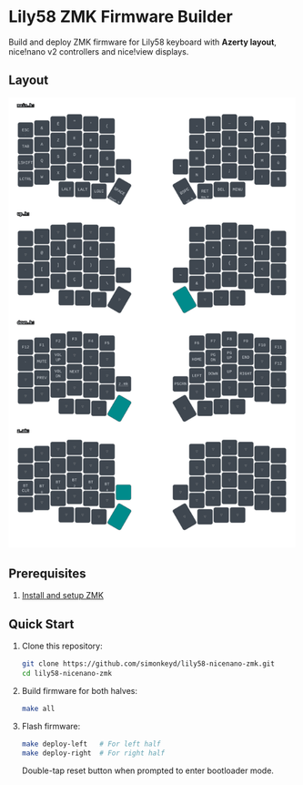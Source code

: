 # Lily58 ZMK Firmware Builder

Build and deploy ZMK firmware for Lily58 keyboard with **Azerty layout**, nice!nano v2 controllers and nice!view displays.

## Layout

![keymap](keymap-drawer/keymap.svg)

## Prerequisites

1. [Install and setup ZMK](https://zmk.dev/)

## Quick Start

1. Clone this repository:
   ```bash
   git clone https://github.com/simonkeyd/lily58-nicenano-zmk.git
   cd lily58-nicenano-zmk
   ```

2. Build firmware for both halves:
   ```bash
   make all
   ```

3. Flash firmware:
   ```bash
   make deploy-left   # For left half
   make deploy-right  # For right half
   ```
   Double-tap reset button when prompted to enter bootloader mode.
